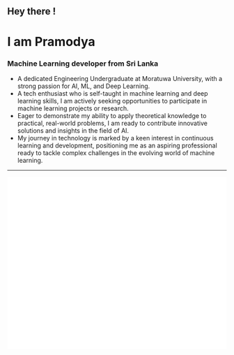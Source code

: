 ## Hey there !
# I am Pramodya
### Machine Learning developer from Sri Lanka

- A dedicated Engineering Undergraduate at Moratuwa University, with a strong passion for AI, ML, and Deep Learning. 
- A tech enthusiast who is self-taught in machine learning and deep learning skills, I am actively seeking opportunities to participate in machine learning projects or research. 
- Eager to demonstrate my ability to apply theoretical knowledge to practical, real-world problems, I am ready to contribute innovative solutions and insights in the field of AI. 
- My journey in technology is marked by a keen interest in continuous learning and development, positioning me as an aspiring professional ready to tackle complex challenges in the evolving world of machine learning.
---
![Metrics](/github-metrics.svg)
